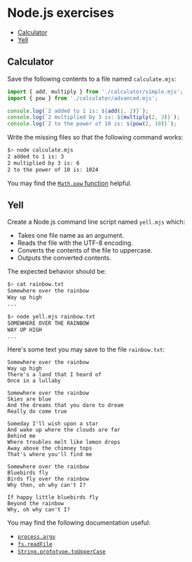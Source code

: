 # Node.js exercises

<!-- START doctoc generated TOC please keep comment here to allow auto update -->
<!-- DON'T EDIT THIS SECTION, INSTEAD RE-RUN doctoc TO UPDATE -->

- [Calculator](#calculator)
- [Yell](#yell)

<!-- END doctoc generated TOC please keep comment here to allow auto update -->



## Calculator

Save the following contents to a file named `calculate.mjs`:

```js
import { add, multiply } from './calculator/simple.mjs';
import { pow } from './calculator/advanced.mjs';

console.log(`2 added to 1 is: ${add(1, 2)}`);
console.log(`2 multiplied by 3 is: ${multiply(2, 3)}`);
console.log(`2 to the power of 10 is: ${pow(2, 10)}`);
```

Write the missing files so that the following command works:

```bash
$> node calculate.mjs
2 added to 1 is: 3
2 multiplied by 3 is: 6
2 to the power of 10 is: 1024
```

You may find the [`Math.pow`
function](https://developer.mozilla.org/en-US/docs/Web/JavaScript/Reference/Global_Objects/Math/pow)
helpful.



## Yell

Create a Node.js command line script named `yell.mjs` which:

* Takes one file name as an argument.
* Reads the file with the UTF-8 encoding.
* Converts the contents of the file to uppercase.
* Outputs the converted contents.

The expected behavior should be:

```bash
$> cat rainbow.txt
Somewhere over the rainbow
Way up high
...

$> node yell.mjs rainbow.txt
SOMEWHERE OVER THE RAINBOW
WAY UP HIGH
...
```

Here's some text you may save to the file `rainbow.txt`:

```
Somewhere over the rainbow
Way up high
There's a land that I heard of
Once in a lullaby

Somewhere over the rainbow
Skies are blue
And the dreams that you dare to dream
Really do come true

Someday I'll wish upon a star
And wake up where the clouds are far
Behind me
Where troubles melt like lemon drops
Away above the chimney tops
That's where you'll find me

Somewhere over the rainbow
Bluebirds fly
Birds fly over the rainbow
Why then, oh why can't I?

If happy little bluebirds fly
Beyond the rainbow
Why, oh why can't I?
```

You may find the following documentation useful:

* [`process.argv`](https://nodejs.org/api/process.html#process_process_argv)
* [`fs.readFile`](https://nodejs.org/api/fs.html#fs_fs_readfile_path_options_callback)
* [`String.prototype.toUpperCase`](https://developer.mozilla.org/en-US/docs/Web/JavaScript/Reference/Global_Objects/String/toUpperCase)
